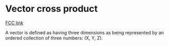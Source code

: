 # Vector cross product

[FCC link](https://www.freecodecamp.org/learn/coding-interview-prep/rosetta-code/vector-cross-product)

A vector is defined as having three dimensions as being represented by an
ordered collection of three numbers: (X, Y, Z).
